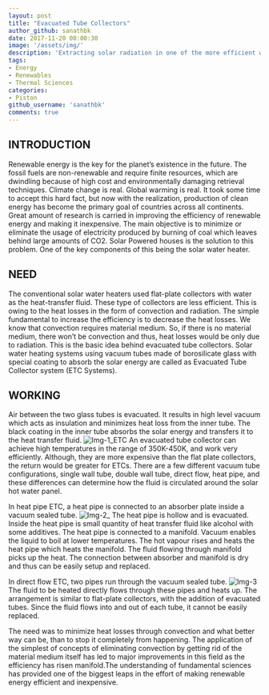 ```yaml
---
layout: post
title: "Evacuated Tube Collectors"
author_github: sanathbk
date: 2017-11-20 00:00:30
image: '/assets/img/'
description: 'Extracting solar radiation in one of the more efficient ways'
tags:
- Energy
- Renewables
- Thermal Sciences
categories:
- Piston
github_username: 'sanathbk'
comments: true
---
```



## INTRODUCTION
Renewable energy is the key for the planet’s existence in the future. The fossil fuels are non-renewable and require finite resources, which are dwindling because of high cost and environmentally damaging retrieval techniques. Climate change is real. Global warming is real. It took some time to accept this hard fact, but now with the realization, production of clean energy has become the primary goal of countries across all continents.
Great amount of research is carried in improving the efficiency of renewable energy and making it inexpensive. The main objective is to minimize or eliminate the usage of electricity produced by burning of coal which leaves behind large amounts of CO2. Solar Powered houses is the solution to this problem. One of the key components of this being the solar water heater.

## NEED
The conventional solar water heaters used flat-plate collectors with water as the heat-transfer fluid. These type of collectors are less efficient. This is owing to the heat losses in the form of convection and radiation. The simple fundamental to increase the efficiency is to decrease the heat losses. We know that convection requires material medium. So, if there is no material medium, there won’t be convection and thus, heat losses would be only due to radiation. 
This is the basic idea behind evacuated tube collectors. Solar water heating systems using vacuum tubes made of borosilicate glass with special coating to absorb the solar energy are called as Evacuated Tube Collector system (ETC Systems).

## WORKING
Air between the two glass tubes is evacuated. It results in high level vacuum which acts as insulation and minimizes heat loss from the inner tube. The black coating in the inner tube absorbs the solar energy and transfers it to the heat transfer fluid. 
![Img-1_ETC](https://www.homepower.com/sites/default/files/articles/ajax/docs/5_Evac-detail-shadows.jpg)
An evacuated tube collector can achieve high temperatures in the range of 350K-450K, and work very efficiently. Although, they are more expensive than the flat plate collectors, the return would be greater for ETCs.
There are a few different vacuum tube configurations, single wall tube, double wall tube, direct flow, heat pipe, and these differences can determine how the fluid is circulated around the solar hot water panel.

In heat pipe ETC, a heat pipe is connected to an absorber plate inside a vacuum sealed tube.
 ![Img-2_](http://www.alternative-energy-tutorials.com/images/stories/heating/alt36.gif)
 The heat pipe is hollow and is evacuated. Inside the heat pipe is small quantity of heat transfer fluid like alcohol with some additives. The heat pipe is connected to a manifold. Vacuum enables the liquid to boil at lower temperatures. The hot vapour rises and heats the heat pipe which heats the manifold. The fluid flowing through manifold picks up the heat. The connection between absorber and manifold is dry and thus can be easily setup and replaced.

In direct flow ETC, two pipes run through the vacuum sealed tube. 
![Img-3](http://www.alternative-energy-tutorials.com/images/stories/heating/alt38.gif)
The fluid to be heated directly flows through these pipes and heats up. The arrangement is similar to flat-plate collectors, with the addition of evacuated tubes. Since the fluid flows into and out of each tube, it cannot be easily replaced.

The need was to minimize heat losses through convection and what better way can be, than to stop it completely from happening. The application of the simplest of concepts of eliminating convection by getting rid of the material medium itself has led to major improvements in this field as the efficiency has risen manifold.The understanding of fundamental sciences has provided one of the biggest leaps in the effort of making renewable energy efficient and inexpensive.
